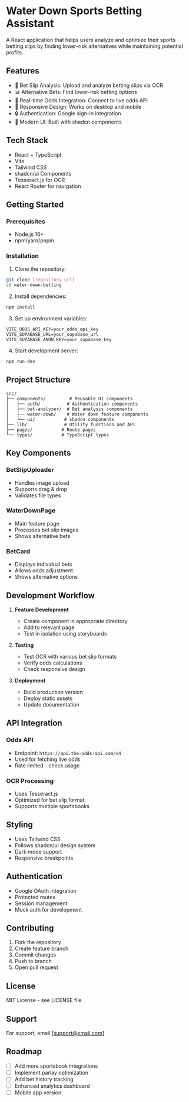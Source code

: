 # Water Down Sports Betting Assistant

A React application that helps users analyze and optimize their sports betting slips by finding lower-risk alternatives while maintaining potential profits.

## Features

- 🎯 Bet Slip Analysis: Upload and analyze betting slips via OCR
- 📊 Alternative Bets: Find lower-risk betting options
- 🔄 Real-time Odds Integration: Connect to live odds API
- 📱 Responsive Design: Works on desktop and mobile
- 🔒 Authentication: Google sign-in integration
- 🎨 Modern UI: Built with shadcn components

## Tech Stack

- React + TypeScript
- Vite
- Tailwind CSS
- shadcn/ui Components
- Tesseract.js for OCR
- React Router for navigation

## Getting Started

### Prerequisites

- Node.js 16+
- npm/yarn/pnpm

### Installation

1. Clone the repository:
```bash
git clone [repository-url]
cd water-down-betting
```

2. Install dependencies:
```bash
npm install
```

3. Set up environment variables:
```env
VITE_ODDS_API_KEY=your_odds_api_key
VITE_SUPABASE_URL=your_supabase_url
VITE_SUPABASE_ANON_KEY=your_supabase_key
```

4. Start development server:
```bash
npm run dev
```

## Project Structure

```
src/
├── components/         # Reusable UI components
│   ├── auth/          # Authentication components
│   ├── bet-analyzer/  # Bet analysis components
│   ├── water-down/    # Water down feature components
│   └── ui/           # shadcn components
├── lib/              # Utility functions and API
├── pages/           # Route pages
└── types/           # TypeScript types
```

## Key Components

### BetSlipUploader
- Handles image upload
- Supports drag & drop
- Validates file types

### WaterDownPage
- Main feature page
- Processes bet slip images
- Shows alternative bets

### BetCard
- Displays individual bets
- Allows odds adjustment
- Shows alternative options

## Development Workflow

1. **Feature Development**
   - Create component in appropriate directory
   - Add to relevant page
   - Test in isolation using storyboards

2. **Testing**
   - Test OCR with various bet slip formats
   - Verify odds calculations
   - Check responsive design

3. **Deployment**
   - Build production version
   - Deploy static assets
   - Update documentation

## API Integration

### Odds API
- Endpoint: `https://api.the-odds-api.com/v4`
- Used for fetching live odds
- Rate limited - check usage

### OCR Processing
- Uses Tesseract.js
- Optimized for bet slip format
- Supports multiple sportsbooks

## Styling

- Uses Tailwind CSS
- Follows shadcn/ui design system
- Dark mode support
- Responsive breakpoints

## Authentication

- Google OAuth integration
- Protected routes
- Session management
- Mock auth for development

## Contributing

1. Fork the repository
2. Create feature branch
3. Commit changes
4. Push to branch
5. Open pull request

## License

MIT License - see LICENSE file

## Support

For support, email [support@email.com]

## Roadmap

- [ ] Add more sportsbook integrations
- [ ] Implement parlay optimization
- [ ] Add bet history tracking
- [ ] Enhanced analytics dashboard
- [ ] Mobile app version
